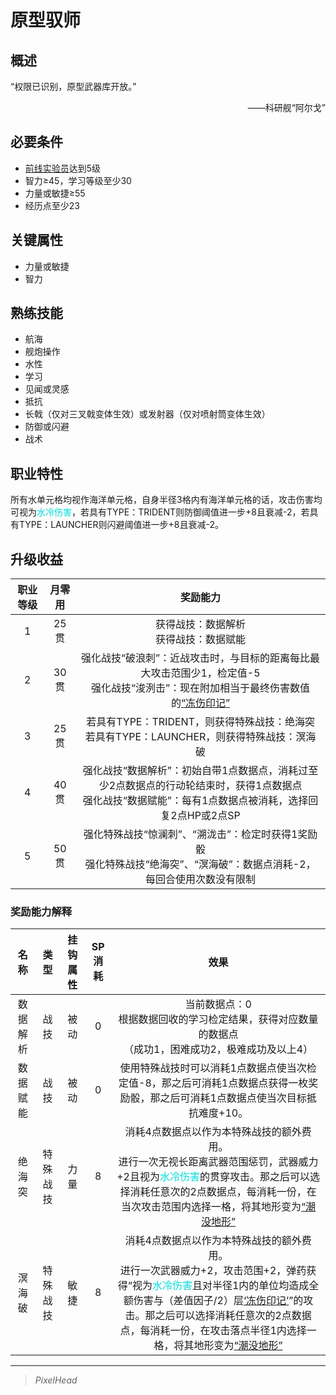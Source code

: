 # 原型驭师

## 概述

“权限已识别，原型武器库开放。”
<div align="right">——科研舰“阿尔戈”</div>

## 必要条件

* <a href="../Frontline Experimenter" target="_blank">前线实验员</a>达到5级
* 智力≥45，学习等级至少30
* 力量或敏捷≥55
* 经历点至少23

## 关键属性

* 力量或敏捷
* 智力

## 熟练技能

* 航海
* 舰炮操作
* 水性
* 学习
* 见闻或灵感
* 抵抗
* 长戟（仅对三叉戟变体生效）或发射器（仅对喷射筒变体生效）
* 防御或闪避
* 战术

## 职业特性

所有水单元格均视作海洋单元格，自身半径3格内有海洋单元格的话，攻击伤害均可视为<font color="#00dbdb">水冷伤害</font>，若具有TYPE：TRIDENT则防御阈值进一步+8且衰减-2，若具有TYPE：LAUNCHER则闪避阈值进一步+8且衰减-2。

## 升级收益

职业等级|月零用|奖励能力
:--:|:--:|:--:
1|25贯|获得战技：数据解析<br>获得战技：数据赋能
2|30贯|强化战技“破浪刺”：近战攻击时，与目标的距离每比最大攻击范围少1，检定值-5<br>强化战技“浚洌击”：现在附加相当于最终伤害数值的<a href="../../../../status/mark/#冻伤印记" target="_blank">“冻伤印记”</a>
3|25贯|若具有TYPE：TRIDENT，则获得特殊战技：绝海突<br>若具有TYPE：LAUNCHER，则获得特殊战技：溟海破
4|40贯|强化战技“数据解析”：初始自带1点数据点，消耗过至少2点数据点的行动轮结束时，获得1点数据点<br>强化战技“数据赋能”：每有1点数据点被消耗，选择回复2点HP或2点SP
5|50贯|强化特殊战技“惊澜刺”、“溯泷击”：检定时获得1奖励骰<br>强化特殊战技“绝海突”、“溟海破”：数据点消耗-2，每回合使用次数没有限制

### 奖励能力解释

名称|类型|挂钩属性|SP消耗|效果
:--:|:--:|:--:|:--:|:--:
数据解析|战技|被动|0|当前数据点：0<br>根据数据回收的学习检定结果，获得对应数量的数据点<br>（成功1，困难成功2，极难成功及以上4）
数据赋能|战技|被动|0|使用特殊战技时可以消耗1点数据点使当次检定值-8，那之后可消耗1点数据点获得一枚奖励骰，那之后可消耗1点数据点使当次目标抵抗难度+10。
绝海突|特殊战技|力量|8|消耗4点数据点以作为本特殊战技的额外费用。<br>进行一次无视长距离武器范围惩罚，武器威力+2且视为<font color="#00dbdb">水冷伤害</font>的贯穿攻击。那之后可以选择消耗任意次的2点数据点，每消耗一份，在当次攻击范围内选择一格，将其地形变为<a href="../../../../status/terrain/#潮没地形" target="_blank">“潮没地形”</a>
溟海破|特殊战技|敏捷|8|消耗4点数据点以作为本特殊战技的额外费用。<br>进行一次武器威力+2，攻击范围+2，弹药获得“视为<font color="#00dbdb">水冷伤害</font>且对半径1内的单位均造成全额伤害与（差值因子/2）层<a href="../../../../status/mark/#冻伤印记" target="_blank">‘冻伤印记’</a>”的攻击。那之后可以选择消耗任意次的2点数据点，每消耗一份，在攻击落点半径1内选择一格，将其地形变为<a href="../../../../status/terrain/#潮没地形" target="_blank">“潮没地形”</a>


---

> *PixelHead*

